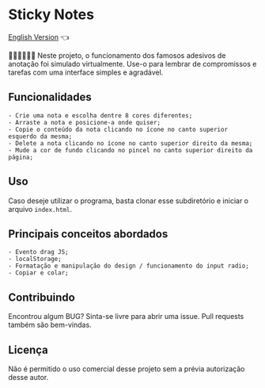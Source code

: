 # Sticky Notes

<a href="https://github.com/ItaloPussi/simpleProjectsJS/blob/master/stickyNotes/readme.md">English Version</a> 👈

📌📌📌📜📃📄 Neste projeto, o funcionamento dos famosos adesivos de anotação foi simulado virtualmente. Use-o para lembrar de compromissos e tarefas com uma interface simples e agradável.

## Funcionalidades
    - Crie uma nota e escolha dentre 8 cores diferentes;
    - Arraste a nota e posicione-a onde quiser;
    - Copie o conteúdo da nota clicando no ícone no canto superior esquerdo da mesma;
    - Delete a nota clicando no ícone no canto superior direito da mesma;
    - Mude a cor de fundo clicando no pincel no canto superior direito da página;

## Uso

Caso deseje utilizar o programa, basta clonar esse subdiretório e iniciar o arquivo ```index.html```.

## Principais conceitos abordados
	- Evento drag JS;
	- localStorage;
	- Formatação e manipulação do design / funcionamento do input radio;
	- Copiar e colar;

## Contribuindo
Encontrou algum BUG? Sinta-se livre para abrir uma issue. Pull requests também são bem-vindas.

## Licença
Não é permitido o uso comercial desse projeto sem a prévia autorização desse autor.
